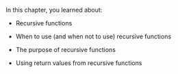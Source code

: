 In this chapter, you learned about:

-   Recursive functions

-   When to use (and when not to use) recursive functions

-   The purpose of recursive functions

-   Using return values from recursive functions
